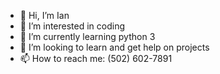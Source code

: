 - 👋 Hi, I’m Ian
- 👀 I’m interested in coding
- 🌱 I’m currently learning python 3
- 💞️ I’m looking to learn and get help on projects
- 📫 How to reach me: (502) 602-7891
<!---
HendoV1/HendoV1 is a ✨ special ✨ repository because its `README.md` (this file) appears on your GitHub profile.
You can click the Preview link to take a look at your changes.
--->

